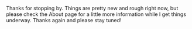 Thanks for stopping by. Things are pretty new and rough right now, but please check the About page for a little more information while I get things underway. Thanks again and please stay tuned!
